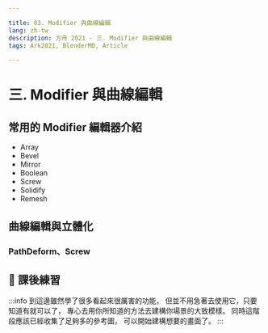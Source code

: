 ```yaml
---

title: 03. Modifier 與曲線編輯
lang: zh-tw
description: 方舟 2021 - 三. Modifier 與曲線編輯
tags: Ark2021, BlenderMD, Article

---
```


三. Modifier 與曲線編輯
===

## 常用的 Modifier 編輯器介紹

* Array
* Bevel
* Mirror
* Boolean
* Screw
* Solidify
* Remesh 

## 曲線編輯與立體化 

### PathDeform、Screw


## :bookmark_tabs: 課後練習

:::info
到這邊雖然學了很多看起來很厲害的功能，
但並不用急著去使用它，只要知道有就可以了，
專心去用你所知道的方法去建構你場景的大致模樣。
同時這階段應該已經收集了足夠多的參考圖，
可以開始建構想要的畫面了。
:::